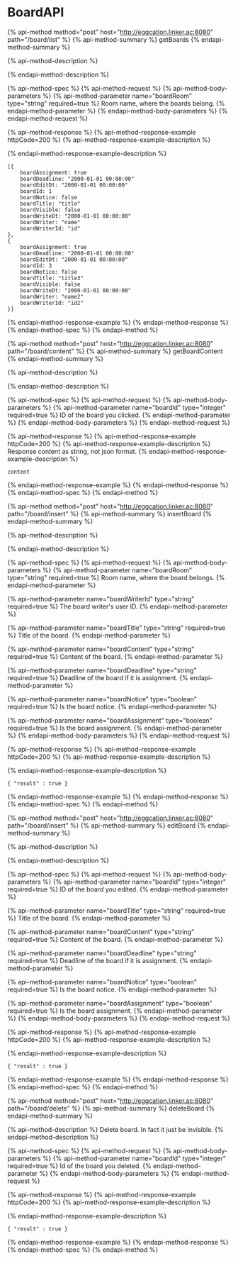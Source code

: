 # BoardAPI

{% api-method method="post" host="http://eggcation.linker.ac:8080" path="/board/list" %}
{% api-method-summary %}
getBoards
{% endapi-method-summary %}

{% api-method-description %}

{% endapi-method-description %}

{% api-method-spec %}
{% api-method-request %}
{% api-method-body-parameters %}
{% api-method-parameter name="boardRoom" type="string" required=true %}
Room name, where the boards belong.
{% endapi-method-parameter %}
{% endapi-method-body-parameters %}
{% endapi-method-request %}

{% api-method-response %}
{% api-method-response-example httpCode=200 %}
{% api-method-response-example-description %}

{% endapi-method-response-example-description %}

```text
[{
    boardAssignment: true
    boardDeadline: "2000-01-01 00:00:00"
    boardEditDt: "2000-01-01 00:00:00"
    boardId: 1
    boardNotice: false
    boardTitle: "title"
    boardVisible: false
    boardWriteDt: "2000-01-01 00:00:00"
    boardWriter: "name"
    boardWriterId: "id"
},
{
    boardAssignment: true
    boardDeadline: "2000-01-01 00:00:00"
    boardEditDt: "2000-01-01 00:00:00"
    boardId: 3
    boardNotice: false
    boardTitle: "title3"
    boardVisible: false
    boardWriteDt: "2000-01-01 00:00:00"
    boardWriter: "name2"
    boardWriterId: "id2"
}]
```
{% endapi-method-response-example %}
{% endapi-method-response %}
{% endapi-method-spec %}
{% endapi-method %}

{% api-method method="post" host="http://eggcation.linker.ac:8080" path="/board/content" %}
{% api-method-summary %}
getBoardContent
{% endapi-method-summary %}

{% api-method-description %}

{% endapi-method-description %}

{% api-method-spec %}
{% api-method-request %}
{% api-method-body-parameters %}
{% api-method-parameter name="boardId" type="integer" required=true %}
ID of the board you clicked.
{% endapi-method-parameter %}
{% endapi-method-body-parameters %}
{% endapi-method-request %}

{% api-method-response %}
{% api-method-response-example httpCode=200 %}
{% api-method-response-example-description %}
Response content as string, not json format.
{% endapi-method-response-example-description %}

```text
content
```
{% endapi-method-response-example %}
{% endapi-method-response %}
{% endapi-method-spec %}
{% endapi-method %}

{% api-method method="post" host="http://eggcation.linker.ac:8080" path="/board/insert" %}
{% api-method-summary %}
insertBoard
{% endapi-method-summary %}

{% api-method-description %}

{% endapi-method-description %}

{% api-method-spec %}
{% api-method-request %}
{% api-method-body-parameters %}
{% api-method-parameter name="boardRoom" type="string" required=true %}
Room name, where the board belongs.
{% endapi-method-parameter %}

{% api-method-parameter name="boardWriterId" type="string" required=true %}
The board writer's user ID.
{% endapi-method-parameter %}

{% api-method-parameter name="boardTitle" type="string" required=true %}
Title of the board.
{% endapi-method-parameter %}

{% api-method-parameter name="boardContent" type="string" required=true %}
Content of the board.
{% endapi-method-parameter %}

{% api-method-parameter name="boardDeadline" type="string" required=true %}
Deadline of the board if it is assignment.
{% endapi-method-parameter %}

{% api-method-parameter name="boardNotice" type="boolean" required=true %}
Is the board notice.
{% endapi-method-parameter %}

{% api-method-parameter name="boardAssignment" type="boolean" required=true %}
Is the board assignment.
{% endapi-method-parameter %}
{% endapi-method-body-parameters %}
{% endapi-method-request %}

{% api-method-response %}
{% api-method-response-example httpCode=200 %}
{% api-method-response-example-description %}

{% endapi-method-response-example-description %}

```text
{ "result" : true }
```
{% endapi-method-response-example %}
{% endapi-method-response %}
{% endapi-method-spec %}
{% endapi-method %}

{% api-method method="post" host="http://eggcation.linker.ac:8080" path="/board/insert" %}
{% api-method-summary %}
editBoard
{% endapi-method-summary %}

{% api-method-description %}

{% endapi-method-description %}

{% api-method-spec %}
{% api-method-request %}
{% api-method-body-parameters %}
{% api-method-parameter name="boardId" type="integer" required=true %}
ID of the board you edited.
{% endapi-method-parameter %}

{% api-method-parameter name="boardTitle" type="string" required=true %}
Title of the board.
{% endapi-method-parameter %}

{% api-method-parameter name="boardContent" type="string" required=true %}
Content of the board.
{% endapi-method-parameter %}

{% api-method-parameter name="boardDeadline" type="string" required=true %}
Deadline of the board if it is assignment.
{% endapi-method-parameter %}

{% api-method-parameter name="boardNotice" type="boolean" required=true %}
Is the board notice.
{% endapi-method-parameter %}

{% api-method-parameter name="boardAssignment" type="boolean" required=true %}
Is the board assignment.
{% endapi-method-parameter %}
{% endapi-method-body-parameters %}
{% endapi-method-request %}

{% api-method-response %}
{% api-method-response-example httpCode=200 %}
{% api-method-response-example-description %}

{% endapi-method-response-example-description %}

```text
{ "result" : true }
```
{% endapi-method-response-example %}
{% endapi-method-response %}
{% endapi-method-spec %}
{% endapi-method %}

{% api-method method="post" host="http://eggcation.linker.ac:8080" path="/board/delete" %}
{% api-method-summary %}
deleteBoard
{% endapi-method-summary %}

{% api-method-description %}
Delete board. In fact it just be invisible.
{% endapi-method-description %}

{% api-method-spec %}
{% api-method-request %}
{% api-method-body-parameters %}
{% api-method-parameter name="boardId" type="integer" required=true %}
Id of the board you deleted.
{% endapi-method-parameter %}
{% endapi-method-body-parameters %}
{% endapi-method-request %}

{% api-method-response %}
{% api-method-response-example httpCode=200 %}
{% api-method-response-example-description %}

{% endapi-method-response-example-description %}

```text
{ "result" : true }
```
{% endapi-method-response-example %}
{% endapi-method-response %}
{% endapi-method-spec %}
{% endapi-method %}

